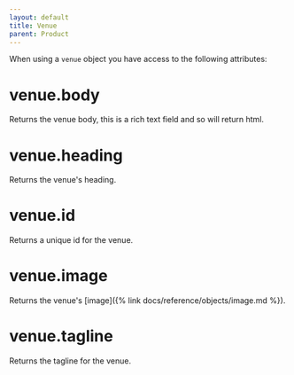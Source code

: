 ```yaml
---
layout: default
title: Venue
parent: Product
---
```


When using a `venue` object you have access to the following attributes:

# venue.body

Returns the venue body, this is a rich text field and so will return html.

# venue.heading

Returns the venue's heading.

# venue.id

Returns a unique id for the venue.

# venue.image

Returns the venue's [image]({% link docs/reference/objects/image.md %}).

# venue.tagline

Returns the tagline for the venue.

